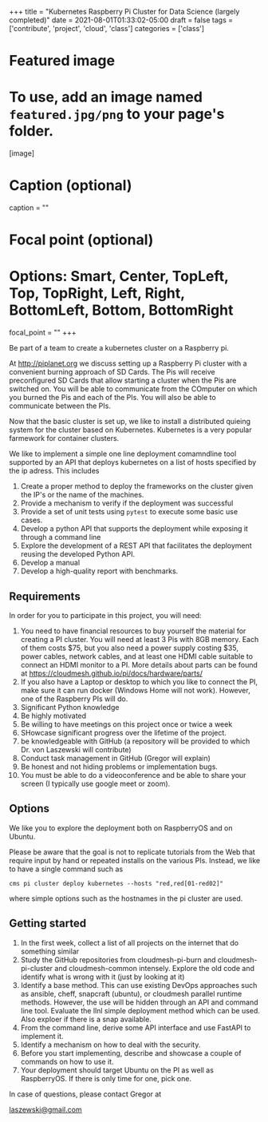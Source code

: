 +++
title = "Kubernetes Raspberry Pi Cluster for Data Science (largely completed)"
date = 2021-08-01T01:33:02-05:00
draft = false
tags = ['contribute', 'project', 'cloud', 'class']
categories = ['class']

# Featured image
# To use, add an image named `featured.jpg/png` to your page's folder. 
[image]
  # Caption (optional)
  caption = ""
  # Focal point (optional)
  # Options: Smart, Center, TopLeft, Top, TopRight, Left, Right, BottomLeft, Bottom, BottomRight
  focal_point = ""
+++

Be part of a team to create a kubernetes cluster on a Raspberry pi.

At <http://piplanet.org> we discuss setting up a Raspberry Pi
cluster with a convenient burning approach of SD Cards. The Pis will
receive preconfigured SD Cards that allow starting a cluster when the
Pis are switched on. You will be able to communicate from the COmputer
on which you burned the Pis and each of the PIs. You will also be able
to communicate between the PIs.

Now that the basic cluster is set up, we like to install a distributed
quieing system for the cluster based on Kubernetes. Kubernetes is a very popular
farmework for container clusters.

We like to implement a simple one line deployment comamndline tool supported by an API that deploys kubernetes on a list of hosts specified by the ip adress. This includes 

1. Create a proper method to deploy the frameworks on the cluster
given the IP's or the name of the machines.
2. Provide a mechanism to verify if the deployment was successful
3. Provide a set of unit tests using `pytest` to execute some basic use cases.
4. Develop a python API that supports the deployment while exposing it through a command line
5. Explore the development of a REST API that facilitates the deployment reusing the developed Python API.
6. Develop a manual
7. Develop a high-quality report with benchmarks.


## Requirements

In order for you to participate in this project, you will need:

1. You need to have financial resources to buy yourself the material for creating a PI cluster. You will need at least 3 Pis with 8GB memory. Each of them costs $75, but you also need a power supply costing $35, power cables, network cables, and at least one HDMI cable suitable to connect an HDMI monitor to a PI. More details about parts can be found at <https://cloudmesh.github.io/pi/docs/hardware/parts/>
2. If you also have a Laptop or desktop to which you like to connect the PI, make sure it can run docker (Windows Home will not work). However, one of the Raspberry PIs will do.
2. Significant Python knowledge
3. Be highly motivated
4. Be willing to have meetings on this project once or twice a week
5. SHowcase significant progress over the lifetime of the project.
6. be knowledgeable with GitHub (a repository will be provided to which
   Dr. von Laszewski will contribute)
7. Conduct task management in GitHub (Gregor will explain)
8. Be honest and not hiding problems or implementation bugs.
9. You must be able to do a videoconference and be able to share your screen (I typically use google meet or zoom).

## Options

We like you to explore the deployment both on RaspberryOS and on Ubuntu.

Please be aware that the goal is not to replicate tutorials from the Web that require input by hand or repeated installs on the various PIs. Instead, we like to have  a single command such as

```cms pi cluster deploy kubernetes --hosts "red,red[01-red02]"```

where simple options such as the hostnames in the pi cluster are used.


## Getting started

1. In the first week, collect a list of all projects on the internet that do something similar
2. Study the GitHub repositories from cloudmesh-pi-burn and cloudmesh-pi-cluster and cloudmesh-common intensely. Explore the old code and identify what is wrong with it (just by looking at it)
3. Identify a base method. This can use existing DevOps approaches such as ansible, cheff, snapcraft (ubuntu), or cloudmesh parallel runtime methods. However, the use will be hidden through an API and command line tool. Evaluate the llnl simple deployment method which can be used. Also exploer if there is a snap available.
4. From the command line, derive some API interface and use FastAPI to
   implement it.
5. Identify a mechanism on how to deal with the security.
6. Before you start implementing, describe and showcase a couple of commands on how to use it.
7. Your deployment should target Ubuntu on the PI as well as RaspberryOS. If there is only time for one, pick one.

In case of questions, please contact Gregor at

laszewski@gmail.com

